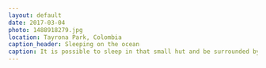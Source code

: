 ```yaml
---
layout: default
date: 2017-03-04
photo: 1488918279.jpg
location: Tayrona Park, Colombia
caption_header: Sleeping on the ocean
caption: It is possible to sleep in that small hut and be surrounded by the ocean at night. I couldn't but I'm sure it would have been a nice experience!
---
```

